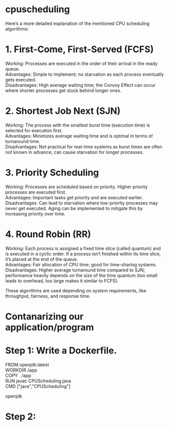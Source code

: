 # cpuscheduling
Here’s a more detailed explanation of the mentioned CPU scheduling algorithms:

# 1. First-Come, First-Served (FCFS)
Working: Processes are executed in the order of their arrival in the ready queue. <br>
Advantages: Simple to implement; no starvation as each process eventually gets executed. <br>
Disadvantages: High average waiting time; the Convoy Effect can occur where shorter processes get stuck behind longer ones. <br>
# 2. Shortest Job Next (SJN) 
Working: The process with the smallest burst time (execution time) is selected for execution first. <br>
Advantages: Minimizes average waiting time and is optimal in terms of turnaround time. <br>
Disadvantages: Not practical for real-time systems as burst times are often not known in advance; can cause starvation for longer processes. <br>
# 3. Priority Scheduling
Working: Processes are scheduled based on priority. Higher priority processes are executed first. <br>
Advantages: Important tasks get priority and are executed earlier. <br>
Disadvantages: Can lead to starvation where low-priority processes may never get executed. Aging can be implemented to mitigate this by increasing priority over time. <br>
# 4. Round Robin (RR)
Working: Each process is assigned a fixed time slice (called quantum) and is executed in a cyclic order. If a process isn’t finished within its time slice, it’s placed at the end of the queue. <br>
Advantages: Fair allocation of CPU time; good for time-sharing systems. <br>
Disadvantages: Higher average turnaround time compared to SJN; performance heavily depends on the size of the time quantum (too small leads to overhead, too large makes it similar to FCFS). <br>

These algorithms are used depending on system requirements, like throughput, fairness, and response time.

# Contanarizing our application/program<br>
# Step 1: Write a Dockerfile.<br>
FROM openjdk:latest<br>
WORKDIR /app<br>
COPY . /app<br>
RUN javac CPUScheduling.java<br>
CMD ["java","CPUScheduling"]<br>

openjdk

# Step 2:
